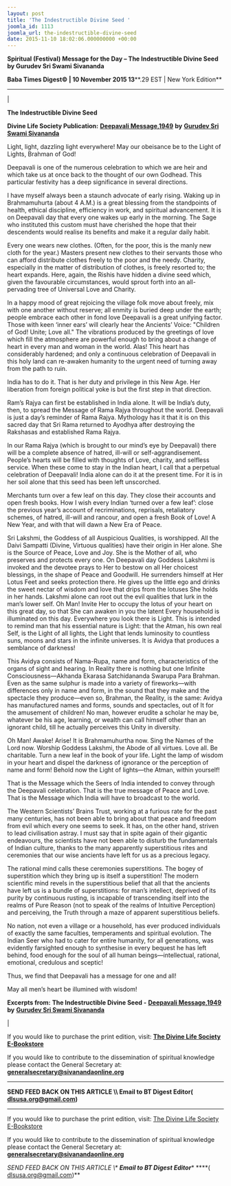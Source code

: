 ```yaml
---
layout: post
title: 'The Indestructible Divine Seed '
joomla_id: 1113
joomla_url: the-indestructible-divine-seed
date: 2015-11-10 18:02:06.000000000 +00:00
---
```

  

















































**Spiritual (Festival) Message for the Day – The Indestructible Divine Seed by Gurudev Sri Swami Sivananda**

 **Baba Times Digest© | 10 November 2015 13****.29 EST | New York Edition**

* * *

| 

**The Indestructible Divine Seed**

**Divine Life Society Publication:** [**Deepavali Message,1949**](http://www.dlshq.org/religions/deepavali2.htm) **by** [**Gurudev Sri Swami Sivananda**](http://www.dlshq.org/saints/siva.htm)

Light, light, dazzling light everywhere! May our obeisance be to the Light of Lights, Brahman of God!

Deepavali is one of the numerous celebration to which we are heir and which take us at once back to the thought of our own Godhead. This particular festivity has a deep significance in several directions.

I have myself always been a staunch advocate of early rising. Waking up in Brahmamuhurta (about 4 A.M.) is a great blessing from the standpoints of health, ethical discipline, efficiency in work, and spiritual advancement. It is on Deepavali day that every one wakes up early in the morning. The Sage who instituted this custom must have cherished the hope that their descendents would realise its benefits and make it a regular daily habit.

Every one wears new clothes. (Often, for the poor, this is the manly new cloth for the year.) Masters present new clothes to their servants those who can afford distribute clothes freely to the poor and the needy. Charity, especially in the matter of distribution of clothes, is freely resorted to; the heart expands. Here, again, the Rishis have hidden a divine seed which, given the favourable circumstances, would sprout forth into an all-pervading tree of Universal Love and Charity.

In a happy mood of great rejoicing the village folk move about freely, mix with one another without reserve; all enmity is buried deep under the earth; people embrace each other in fond love Deepavali is a great unifying factor. Those with keen ‘inner ears’ will clearly hear the Ancients’ Voice: "Children of God! Unite; Love all." The vibrations produced by the greetings of love which fill the atmosphere are powerful enough to bring about a change of heart in every man and woman in the world. Alas! This heart has considerably hardened; and only a continuous celebration of Deepavali in this holy land can re-awaken humanity to the urgent need of turning away from the path to ruin.

India has to do it. That is her duty and privilege in this New Age. Her liberation from foreign political yoke is but the first step in that direction.

Ram’s Rajya can first be established in India alone. It will be India’s duty, then, to spread the Message of Rama Rajya throughout the world. Deepavali is just a day’s reminder of Rama Rajya. Mythology has it that it is on this sacred day that Sri Rama returned to Ayodhya after destroying the Rakshasas and established Rama Rajya.

In our Rama Rajya (which is brought to our mind’s eye by Deepavali) there will be a complete absence of hatred, ill-will or self-aggrandisement. People’s hearts will be filled with thoughts of Love, charity, and selfless service. When these come to stay in the Indian heart, I call that a perpetual celebration of Deepavali! India alone can do it at the present time. For it is in her soil alone that this seed has been left unscorched.

Merchants turn over a few leaf on this day. They close their accounts and open fresh books. How I wish every Indian ‘turned over a few leaf’: close the previous year’s account of recriminations, reprisals, retaliatory schemes, of hatred, ill-will and rancour, and open a fresh Book of Love! A New Year, and with that will dawn a New Era of Peace.

Sri Lakshmi, the Goddess of all Auspicious Qualities, is worshipped. All the Daivi Sampatti (Divine, Virtuous qualities) have their origin in Her alone. She is the Source of Peace, Love and Joy. She is the Mother of all, who preserves and protects every one. On Deepavali day Goddess Lakshmi is invoked and the devotee prays to Her to bestow on all Her choicest blessings, in the shape of Peace and Goodwill. He surrenders himself at Her Lotus Feet and seeks protection there. He gives up the little ego and drinks the sweet nectar of wisdom and love that drips from the lotuses She holds in her hands. Lakshmi alone can root out the evil qualities that lurk in the man’s lower self. Oh Man! Invite Her to occupy the lotus of your heart on this great day, so that She can awaken in you the latent
Every household is illuminated on this day. Everywhere you look there is Light. This is intended to remind man that his essential nature is Light: that the Atman, his own real Self, is the Light of all lights, the Light that lends luminosity to countless suns, moons and stars in the infinite universes. It is Avidya that produces a semblance of darkness!

This Avidya consists of Nama-Rupa, name and form, characteristics of the organs of sight and hearing. In Reality there is nothing but one Infinite Consciousness—Akhanda Ekarasa Satchidananda Swarupa Para Brahman. Even as the same sulphur is made into a variety of fireworks—with differences only in name and form, in the sound that they make and the spectacle they produce—even so, Brahman, the Reality, is the same: Avidya has manufactured names and forms, sounds and spectacles, out of It for the amusement of children! No man, however erudite a scholar he may be, whatever be his age, learning, or wealth can call himself other than an ignorant child, till he actually perceives this Unity in diversity.

Oh Man! Awake! Arise! It is Brahmamuhurtha now. Sing the Names of the Lord now. Worship Goddess Lakshmi, the Abode of all virtues. Love all. Be charitable. Turn a new leaf in the book of your life. Light the lamp of wisdom in your heart and dispel the darkness of ignorance or the perception of name and form! Behold now the Light of lights—the Atman, within yourself!

That is the Message which the Seers of India intended to convey through the Deepavali celebration. That is the true message of Peace and Love. That is the Message which India will have to broadcast to the world.

The Western Scientists’ Brains Trust, working at a furious rate for the past many centuries, has not been able to bring about that peace and freedom from evil which every one seems to seek. It has, on the other hand, striven to lead civilisation astray. I must say that in spite again of their gigantic endeavours, the scientists have not been able to disturb the fundamentals of Indian culture, thanks to the many apparently superstitious rites and ceremonies that our wise ancients have left for us as a precious legacy.

The rational mind calls these ceremonies superstitions. The bogey of superstition which they bring up is itself a superstition! The modern scientific mind revels in the superstitious belief that all that the ancients have left us is a bundle of superstitions: for man’s intellect, deprived of its purity by continuous rusting, is incapable of transcending itself into the realms of Pure Reason (not to speak of the realms of Intuitive Perception) and perceiving, the Truth through a maze of apparent superstitious beliefs.

No nation, not even a village or a household, has ever produced individuals of exactly the same faculties, temperaments and spiritual evolution. The Indian Seer who had to cater for entire humanity, for all generations, was evidently farsighted enough to synthesise in every bequest he has left behind, food enough for the soul of all human beings—intellectual, rational, emotional, credulous and sceptic!

Thus, we find that Deepavali has a message for one and all!

May all men’s heart be illumined with wisdom!



**Excerpts from:**  **The Indestructible Divine Seed -** [**Deepavali Message,1949**](http://www.dlshq.org/religions/deepavali2.htm) **by** [**Gurudev Sri Swami Sivananda**](http://www.dlshq.org/saints/siva.htm)

 |



If you would like to purchase the print edition, visit: **[The Divine Life Society E-Bookstore](http://www.dlshq.org/download/download.htm)**

If you would like to contribute to the dissemination of spiritual knowledge please contact the General Secretary at: [](mailto:%20%3Cscript%20type=%27text/javascript%27%3E%20%3C%21--%20var%20prefix%20=%20%27ma%27%20+%20%27il%27%20+%20%27to%27;%20var%20path%20=%20%27hr%27%20+%20%27ef%27%20+%20%27=%27;%20var%20addy57016%20=%20%27generalsecretary%27%20+%20%27@%27;%20addy57016%20=%20addy57016%20+%20%27sivanandaonline%27%20+%20%27.%27%20+%20%27org%27;%20document.write%28%27%3Ca%20%27%20+%20path%20+%20%27%5C%27%27%20+%20prefix%20+%20%27:%27%20+%20addy57016%20+%20%27%5C%27%3E%27%29;%20document.write%28addy57016%29;%20document.write%28%27%3C%5C/a%3E%27%29;%20//--%3E%5Cn%20%3C/script%3E%3Cscript%20type=%27text/javascript%27%3E%20%3C%21--%20document.write%28%27%3Cspan%20style=%5C%27display:%20none;%5C%27%3E%27%29;%20//--%3E%20%3C/script%3EThis%20email%20address%20is%20being%20protected%20from%20spambots.%20You%20need%20JavaScript%20enabled%20to%20view%20it.%20%3Cscript%20type=%27text/javascript%27%3E%20%3C%21--%20document.write%28%27%3C/%27%29;%20document.write%28%27span%3E%27%29;%20//--%3E%20%3C/script%3E?subject=Contribution%20to%20Dissemination%20of%20Spiritual%20Knowledge) **generalsecretary@sivanandaonline.org**

****

**SEND FEED BACK ON THIS ARTICLE \\\ Email to BT Digest Editor[](mailto:%20%3Cscript%20type=%27text/javascript%27%3E%20%3C%21--%20var%20prefix%20=%20%27ma%27%20+%20%27il%27%20+%20%27to%27;%20var%20path%20=%20%27hr%27%20+%20%27ef%27%20+%20%27=%27;%20var%20addy72654%20=%20%27dlsusa.org%27%20+%20%27@%27;%20addy72654%20=%20addy72654%20+%20%27gmail%27%20+%20%27.%27%20+%20%27com%27;%20document.write%28%27%3Ca%20%27%20+%20path%20+%20%27%5C%27%27%20+%20prefix%20+%20%27:%27%20+%20addy72654%20+%20%27%5C%27%3E%27%29;%20document.write%28addy72654%29;%20document.write%28%27%3C%5C/a%3E%27%29;%20//--%3E%5Cn%20%3C/script%3E%3Cscript%20type=%27text/javascript%27%3E%20%3C%21--%20document.write%28%27%3Cspan%20style=%5C%27display:%20none;%5C%27%3E%27%29;%20//--%3E%20%3C/script%3EThis%20email%20address%20is%20being%20protected%20from%20spambots.%20You%20need%20JavaScript%20enabled%20to%20view%20it.%20%3Cscript%20type=%27text/javascript%27%3E%20%3C%21--%20document.write%28%27%3C/%27%29;%20document.write%28%27span%3E%27%29;%20//--%3E%20%3C/script%3E?subject=DLS%20Posts)( [dlsusa.org@gmail.com](mailto:dlsusa.org@gmail.com))**



* * *



  

If you would like to purchase the print edition, visit: [The Divine Life Society E-Bookstore](http://www.dlshq.org/download/download.htm)

If you would like to contribute to the dissemination of spiritual knowledge please contact the General Secretary at: **[generalsecretary@sivanandaonline.org](mailto:generalsecretary@sivanandaonline.org)**

**SEND FEED BACK ON THIS ARTICLE \\\**  **Email to BT Digest Editor**** [](mailto:%20%3Cscript%20type=%27text/javascript%27%3E%20%3C%21--%20var%20prefix%20=%20%27ma%27%20+%20%27il%27%20+%20%27to%27;%20var%20path%20=%20%27hr%27%20+%20%27ef%27%20+%20%27=%27;%20var%20addy72654%20=%20%27dlsusa.org%27%20+%20%27@%27;%20addy72654%20=%20addy72654%20+%20%27gmail%27%20+%20%27.%27%20+%20%27com%27;%20document.write%28%27%3Ca%20%27%20+%20path%20+%20%27%5C%27%27%20+%20prefix%20+%20%27:%27%20+%20addy72654%20+%20%27%5C%27%3E%27%29;%20document.write%28addy72654%29;%20document.write%28%27%3C%5C/a%3E%27%29;%20//--%3E%5Cn%20%3C/script%3E%3Cscript%20type=%27text/javascript%27%3E%20%3C%21--%20document.write%28%27%3Cspan%20style=%5C%27display:%20none;%5C%27%3E%27%29;%20//--%3E%20%3C/script%3EThis%20email%20address%20is%20being%20protected%20from%20spambots.%20You%20need%20JavaScript%20enabled%20to%20view%20it.%20%3Cscript%20type=%27text/javascript%27%3E%20%3C%21--%20document.write%28%27%3C/%27%29;%20document.write%28%27span%3E%27%29;%20//--%3E%20%3C/script%3E?subject=DLS%20Posts)****( [dlsusa.org@gmail.com](mailto:dlsusa.org@gmail.com))**  
